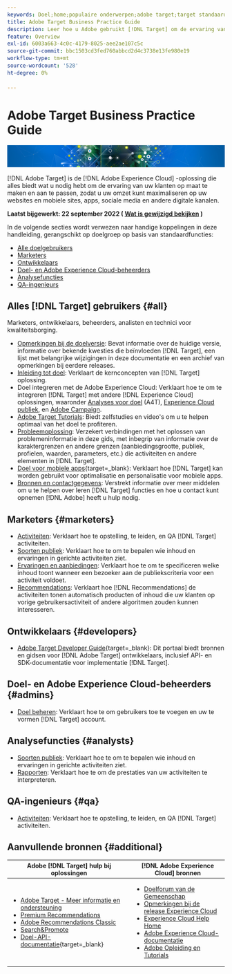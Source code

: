 ```yaml
---
keywords: Doel;home;populaire onderwerpen;adobe target;target standaard;target premium;target premium;documentatie;adobe target documentatie;home
title: Adobe Target Business Practice Guide
description: Leer hoe u Adobe gebruikt [!DNL Target] om de ervaring van uw klanten aan te passen om uw omzet op uw website en mobiele sites, apps en andere digitale kanalen te maximaliseren.
feature: Overview
exl-id: 6003a663-4c0c-4179-8025-aee2ae107c5c
source-git-commit: bbc1503cd3fed760abbcd2d4c3738e13fe980e19
workflow-type: tm+mt
source-wordcount: '528'
ht-degree: 0%

---
```


# Adobe Target Business Practice Guide

![banner](assets/target-home-banner-simple.png)

[!DNL Adobe Target] is de [!DNL Adobe Experience Cloud] -oplossing die alles biedt wat u nodig hebt om de ervaring van uw klanten op maat te maken en aan te passen, zodat u uw omzet kunt maximaliseren op uw websites en mobiele sites, apps, sociale media en andere digitale kanalen.

**Laatst bijgewerkt: 22 september 2022 ( [Wat is gewijzigd bekijken](r-release-notes/doc-change.md) )**

In de volgende secties wordt verwezen naar handige koppelingen in deze handleiding, gerangschikt op doelgroep op basis van standaardfuncties:

- [Alle doelgebruikers](#all)
- [Marketers](#marketers)
- [Ontwikkelaars](#developers)
- [Doel- en Adobe Experience Cloud-beheerders](#admins)
- [Analysefuncties](#analysts)
- [QA-ingenieurs](#qa)

## Alles [!DNL Target] gebruikers {#all}

Marketers, ontwikkelaars, beheerders, analisten en technici voor kwaliteitsborging.

- [Opmerkingen bij de doelversie](r-release-notes/release-notes.md): Bevat informatie over de huidige versie, informatie over bekende kwesties die beïnvloeden [!DNL Target], een lijst met belangrijke wijzigingen in deze documentatie en een archief van opmerkingen bij eerdere releases.
- [Inleiding tot doel](c-intro/intro.md): Verklaart de kernconcepten van [!DNL Target] oplossing.
- Doel integreren met de Adobe Experience Cloud: Verklaart hoe te om te integreren [!DNL Target] met andere [!DNL Experience Cloud] oplossingen, waaronder [Analyses voor doel](/help/main/c-integrating-target-with-mac/a4t/a4t.md) (A4T), [Experience Cloud publiek](/help/main/c-integrating-target-with-mac/mmp.md), en [Adobe Campaign](/help/main/c-integrating-target-with-mac/campaign-and-target.md).
- [Adobe Target Tutorials](https://experienceleague.adobe.com/docs/target-learn/tutorials/overview.html): Biedt zelfstudies en video&#39;s om u te helpen optimaal van het doel te profiteren.
- [Probleemoplossing](r-troubleshooting-target/troubleshooting-target.md): Verzekert verbindingen met het oplossen van problemeninformatie in deze gids, met inbegrip van informatie over de karaktergrenzen en andere grenzen (aanbiedingsgrootte, publiek, profielen, waarden, parameters, etc.) die activiteiten en andere elementen in [!DNL Target].
- [Doel voor mobiele apps](https://developer.adobe.com/target/implement/mobile/){target=_blank}: Verklaart hoe [!DNL Target] kan worden gebruikt voor optimalisatie en personalisatie voor mobiele apps.
- [Bronnen en contactgegevens](cmp-resources-and-contact-information.md): Verstrekt informatie over meer middelen om u te helpen over leren [!DNL Target] functies en hoe u contact kunt opnemen [!DNL Adobe] heeft u hulp nodig.

## Marketers {#marketers}

- [Activiteiten](c-activities/activities.md): Verklaart hoe te opstelling, te leiden, en QA [!DNL Target] activiteiten.
- [Soorten publiek](c-target/target.md): Verklaart hoe te om te bepalen wie inhoud en ervaringen in gerichte activiteiten ziet.
- [Ervaringen en aanbiedingen](c-experiences/experiences.md): Verklaart hoe te om te specificeren welke inhoud toont wanneer een bezoeker aan de publiekscriteria voor een activiteit voldoet.
- [Recommendations](c-recommendations/recommendations.md): Verklaart hoe [!DNL Recommendations] de activiteiten tonen automatisch producten of inhoud die uw klanten op vorige gebruikersactiviteit of andere algoritmen zouden kunnen interesseren.

## Ontwikkelaars {#developers}

- [Adobe Target Developer Guide](https://developer.adobe.com/target/){target=_blank}: Dit portaal biedt bronnen en gidsen voor [!DNL Adobe Target] ontwikkelaars, inclusief API- en SDK-documentatie voor implementatie [!DNL Target].

## Doel- en Adobe Experience Cloud-beheerders {#admins}

- [Doel beheren](administrating-target/administrating-target.md): Verklaart hoe te om gebruikers toe te voegen en uw te vormen [!DNL Target] account.

## Analysefuncties {#analysts}

- [Soorten publiek](c-target/target.md): Verklaart hoe te om te bepalen wie inhoud en ervaringen in gerichte activiteiten ziet.
- [Rapporten](c-reports/reports.md): Verklaart hoe te om de prestaties van uw activiteiten te interpreteren.

## QA-ingenieurs {#qa}

- [Activiteiten](c-activities/activities.md): Verklaart hoe te opstelling, te leiden, en QA [!DNL Target] activiteiten.

## Aanvullende bronnen {#additional}

| Adobe [!DNL Target] hulp bij oplossingen | [!DNL Adobe Experience Cloud] bronnen |
|--- |--- |
| <ul><li>[Adobe Target - Meer informatie en ondersteuning](https://helpx.adobe.com/support/target.html)</li><li>[Premium Recommendations](c-recommendations/recommendations.md)</li><li>[Adobe Recommendations Classic](/help/main/assets/adobe-recommendations-classic.pdf)</li><li>[Search&amp;Promote](https://experienceleague.adobe.com/docs/search-promote/using/sp-home.html)</li><li>[Doel-API-documentatie](https://developer.adobe.com/target/){target=_blank}</li></ul> | <ul><li>[Doelforum van de Gemeenschap](https://forums.adobe.com/community/experience-cloud/marketing-cloud/target)</li><li>[Opmerkingen bij de release Experience Cloud](https://experienceleague.adobe.com/docs/release-notes/experience-cloud/current.html)</li><li>[Experience Cloud Help Home](https://helpx.adobe.com/support/experience-cloud.html)</li><li>[Adobe Experience Cloud-documentatie](https://experienceleague.adobe.com/docs/experience-cloud/user-guides/home.html)</li><li>[Adobe Opleiding en Tutorials](https://helpx.adobe.com/learning.html?promoid=KAUDK)</li></ul> |  |
